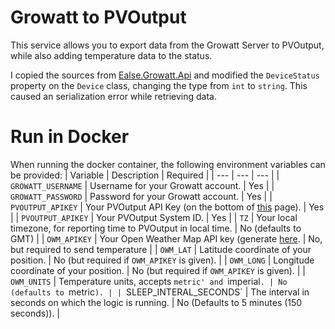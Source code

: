 # Growatt to PVOutput

This service allows you to export data from the Growatt Server to PVOutput, while also adding temperature data to the status.

I copied the sources from [Ealse.Growatt.Api](https://github.com/ealse/GrowattApi) and modified the `DeviceStatus` property on the `Device` class, changing the type from `int` to `string`. This caused an serialization error while retrieving data.

# Run in Docker 
When running the docker container, the following environment variables can be provided:
| Variable | Description | Required |
| --- | --- | --- |
| `GROWATT_USERNAME` | Username for your Growatt account. | Yes |
| `GROWATT_PASSWORD` | Password for your Growatt account. | Yes |
| `PVOUTPUT_APIKEY`  | Your PVOutput API Key (on the bottom of [this](https://pvoutput.org/account.jsp) page). | Yes |
| `PVOUTPUT_APIKEY`  | Your PVOutput System ID. | Yes |
| `TZ` | Your local timezone, for reporting time to PVOutput in local time. | No (defaults to GMT) |
| `OWM_APIKEY` | Your Open Weather Map API key (generate [here](https://home.openweathermap.org/api_keys). | No, but required to send temperature |
| `OWM_LAT` | Latitude coordinate of your position. | No (but required if `OWM_APIKEY` is given). |
| `OWM_LONG` | Longitude coordinate of your position. | No (but required if `OWM_APIKEY` is given). |
| `OWM_UNITS` | Temperature units, accepts `metric' and `imperial`. | No (defaults to `metric`). |
| `SLEEP_INTERAL_SECONDS` | The interval in seconds on which the logic is running. | No (Defaults to 5 minutes (150 seconds)). |
